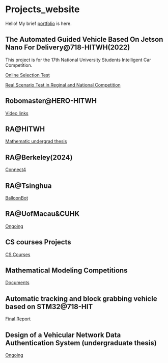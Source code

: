 # Projects_website

Hello! My brief [portfolio](./Portfolio.pdf) is here.

## The Automated Guided Vehicle Based On Jetson Nano For Delivery@718-HITWH(2022)
This project is for the 17th National University Students Intelligent Car Competition.

[Online Selection Test](Intelligent_Car_Competition@718_HIT/Online_Selection_Tasks.md)

[Real Scenario Test in Reginal and National Competition](Intelligent_Car_Competition@718_HIT/National_Competiton.md)
## Robomaster@HERO-HITWH
[Video links](Robomaster@HERO_HIT/Motion_prediction.md)
## RA@HITWH
[Mathematic undergrad thesis](RA@HIT\MA_thesis.md)
## RA@Berkeley(2024)
[Connect4](RA@Berkeley/Connect4.md)
## RA@Tsinghua 
[BalloonBot](RA@Tsinghua/BalloonBot.md)

## RA@UofMacau&CUHK
[Ongoing](RA@UofMacau&CUHK\Ongoing.md)

## CS courses Projects
[CS Courses](Courses@HIT/Intro.md)

## Mathematical Modeling Competitions
[Documents](Mathematical_Modeling_Competition/intro.md)

## Automatic tracking and block grabbing vehicle based on STM32@718-HIT
[Final Report](Automatic_Tracking_Vehicle@718_HIT/Final_Report.md)

## Design of a Vehicular Network Data Authentication System (undergraduate thesis)
[Ongoing](CS_Thesis@HIT/Workflow_ongoing.md)
